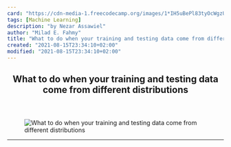 ```yaml
---
card: "https://cdn-media-1.freecodecamp.org/images/1*IH5uBePl83tyOcWgzU7eyg.jpeg"
tags: [Machine Learning]
description: "by Nezar Assawiel"
author: "Milad E. Fahmy"
title: "What to do when your training and testing data come from different distributions"
created: "2021-08-15T23:34:10+02:00"
modified: "2021-08-15T23:34:10+02:00"
---
```

<div class="site-wrapper">
<main id="site-main" class="site-main outer">
<div class="inner">
<article class="post-full post tag-machine-learning tag-data-science tag-algorithms tag-data tag-tech ">
<header class="post-full-header">
<h1 class="post-full-title">What to do when your training and testing data come from different distributions</h1>
</header>
<figure class="post-full-image">
<picture>
<source media="(max-width: 700px)" sizes="1px" srcset="data:image/gif;base64,R0lGODlhAQABAIAAAAAAAP///yH5BAEAAAAALAAAAAABAAEAAAIBRAA7 1w">
<source media="(min-width: 701px)" sizes="(max-width: 800px) 400px,
(max-width: 1170px) 700px,
1400px" srcset="https://cdn-media-1.freecodecamp.org/images/1*IH5uBePl83tyOcWgzU7eyg.jpeg 300w,
https://cdn-media-1.freecodecamp.org/images/1*IH5uBePl83tyOcWgzU7eyg.jpeg 600w,
https://cdn-media-1.freecodecamp.org/images/1*IH5uBePl83tyOcWgzU7eyg.jpeg 1000w,
https://cdn-media-1.freecodecamp.org/images/1*IH5uBePl83tyOcWgzU7eyg.jpeg 2000w">
<img onerror="this.style.display='none'" src="https://cdn-media-1.freecodecamp.org/images/1*IH5uBePl83tyOcWgzU7eyg.jpeg" alt="What to do when your training and testing data come from different distributions">
</picture>
</figure>
<section class="post-full-content">
<div class="post-content medium-migrated-article">
</div>
<hr>
</section>
</article>
</div>
</main>
</div>
<!-- Google Tag Manager (noscript) -->
<!-- End Google Tag Manager (noscript) -->

